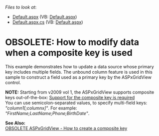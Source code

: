 <!-- default file list -->
*Files to look at*:

* [Default.aspx](./CS/WebSite/Default.aspx) (VB: [Default.aspx](./VB/WebSite/Default.aspx))
* [Default.aspx.cs](./CS/WebSite/Default.aspx.cs) (VB: [Default.aspx](./VB/WebSite/Default.aspx))
<!-- default file list end -->
# OBSOLETE: How to modify data when a composite key is used


<p>This example demonstrates how to update a data source whose primary key includes multiple fields. The unbound column feature is used in this sample to  construct a field used as a primary key by the ASPxGridView control.</p><p><strong>NOTE:</strong> Starting from v2009 vol 1, the ASPxGridView supports composite keys out-of-the-box: <a href="https://www.devexpress.com/Support/Center/p/AS16551">Support for the composite key is required</a><br />
You can use semicolon-separated values, to specify multi-field keys: <i>"column1[;columnx]"</i>. For example: <i>"FirstName;LastName;Phone;BirthDate"</i>.</p><p><strong>See Also:</strong><br />
<a href="https://www.devexpress.com/Support/Center/p/E50">OBSOLETE ASPxGridView - How to create a composite key</a></p>

<br/>


